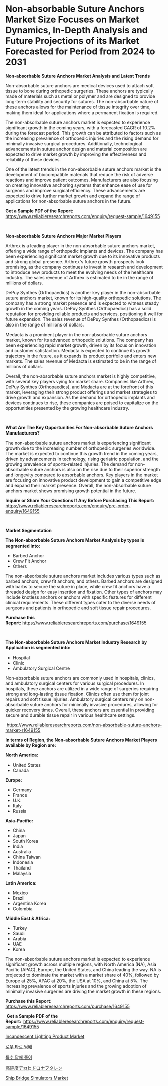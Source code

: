 <p><h1>Non-absorbable Suture Anchors Market Size Focuses on Market Dynamics, In-Depth Analysis and Future Projections of its Market Forecasted for Period from 2024 to 2031</h1></p><p><strong>Non-absorbable Suture Anchors Market Analysis and Latest Trends</strong></p>
<p><p>Non-absorbable suture anchors are medical devices used to attach soft tissue to bone during orthopedic surgeries. These anchors are typically made of materials such as metal or polymer and are designed to provide long-term stability and security for sutures. The non-absorbable nature of these anchors allows for the maintenance of tissue integrity over time, making them ideal for applications where a permanent fixation is required.</p><p>The non-absorbable suture anchors market is expected to experience significant growth in the coming years, with a forecasted CAGR of 10.2% during the forecast period. This growth can be attributed to factors such as the increasing prevalence of orthopedic injuries and the rising demand for minimally invasive surgical procedures. Additionally, technological advancements in suture anchor design and material composition are expected to drive market growth by improving the effectiveness and reliability of these devices.</p><p>One of the latest trends in the non-absorbable suture anchors market is the development of biocompatible materials that reduce the risk of adverse reactions and improve patient outcomes. Manufacturers are also focusing on creating innovative anchoring systems that enhance ease of use for surgeons and improve surgical efficiency. These advancements are expected to drive further market growth and expand the range of applications for non-absorbable suture anchors in the future.</p></p>
<p><strong>Get a Sample PDF of the Report:&nbsp;</strong> <a href="https://www.reliableresearchreports.com/enquiry/request-sample/1649155">https://www.reliableresearchreports.com/enquiry/request-sample/1649155</a></p>
<p>&nbsp;</p>
<p><strong>Non-absorbable Suture Anchors Major Market Players</strong></p>
<p><p>Arthrex is a leading player in the non-absorbable suture anchors market, offering a wide range of orthopedic implants and devices. The company has been experiencing significant market growth due to its innovative products and strong global presence. Arthrex's future growth prospects look promising, as the company continues to invest in research and development to introduce new products to meet the evolving needs of the healthcare industry. The sales revenue of Arthrex is estimated to be in the range of millions of dollars.</p><p>DePuy Synthes (Orthopaedics) is another key player in the non-absorbable suture anchors market, known for its high-quality orthopedic solutions. The company has a strong market presence and is expected to witness steady growth in the coming years. DePuy Synthes (Orthopaedics) has a solid reputation for providing reliable products and services, positioning it well for future expansion. The sales revenue of DePuy Synthes (Orthopaedics) is also in the range of millions of dollars.</p><p>Medacta is a prominent player in the non-absorbable suture anchors market, known for its advanced orthopedic solutions. The company has been experiencing rapid market growth, driven by its focus on innovation and customer satisfaction. Medacta is expected to continue its growth trajectory in the future, as it expands its product portfolio and enters new markets. The sales revenue of Medacta is estimated to be in the range of millions of dollars.</p><p>Overall, the non-absorbable suture anchors market is highly competitive, with several key players vying for market share. Companies like Arthrex, DePuy Synthes (Orthopaedics), and Medacta are at the forefront of this market, leveraging their strong product offerings and market strategies to drive growth and expansion. As the demand for orthopedic implants and devices continues to rise, these companies are poised to capitalize on the opportunities presented by the growing healthcare industry.</p></p>
<p>&nbsp;</p>
<p><strong>What Are The Key Opportunities For Non-absorbable Suture Anchors Manufacturers?</strong></p>
<p><p>The non-absorbable suture anchors market is experiencing significant growth due to the increasing number of orthopedic surgeries worldwide. The market is expected to continue this growth trend in the coming years, driven by advancements in technology, rising geriatric population, and the growing prevalence of sports-related injuries. The demand for non-absorbable suture anchors is also on the rise due to their superior strength and longevity compared to absorbable anchors. Key players in the market are focusing on innovative product development to gain a competitive edge and expand their market presence. Overall, the non-absorbable suture anchors market shows promising growth potential in the future.</p></p>
<p><strong>Inquire or Share Your Questions If Any Before Purchasing This Report:</strong> <a href="https://www.reliableresearchreports.com/enquiry/pre-order-enquiry/1649155">https://www.reliableresearchreports.com/enquiry/pre-order-enquiry/1649155</a></p>
<p>&nbsp;</p>
<p><strong>Market Segmentation</strong></p>
<p><strong>The Non-absorbable Suture Anchors Market Analysis by types is segmented into:</strong></p>
<p><ul><li>Barbed Anchor</li><li>Crew Fit Anchor</li><li>Others</li></ul></p>
<p><p>The non-absorbable suture anchors market includes various types such as barbed anchors, crew fit anchors, and others. Barbed anchors are designed with barbs to secure the suture in place, while crew fit anchors have a threaded design for easy insertion and fixation. Other types of anchors may include knotless anchors or anchors with specific features for different clinical requirements. These different types cater to the diverse needs of surgeons and patients in orthopedic and soft tissue repair procedures.</p></p>
<p><strong>Purchase this Report:&nbsp;</strong><a href="https://www.reliableresearchreports.com/purchase/1649155">https://www.reliableresearchreports.com/purchase/1649155</a></p>
<p>&nbsp;</p>
<p><strong>The Non-absorbable Suture Anchors Market Industry Research by Application is segmented into:</strong></p>
<p><ul><li>Hospital</li><li>Clinic</li><li>Ambulatory Surgical Centre</li></ul></p>
<p><p>Non-absorbable suture anchors are commonly used in hospitals, clinics, and ambulatory surgical centers for various surgical procedures. In hospitals, these anchors are utilized in a wide range of surgeries requiring strong and long-lasting tissue fixation. Clinics often use them for joint repairs and soft tissue injuries. Ambulatory surgical centers rely on non-absorbable suture anchors for minimally invasive procedures, allowing for quicker recovery times. Overall, these anchors are essential in providing secure and durable tissue repair in various healthcare settings.</p></p>
<p><a href="https://www.reliableresearchreports.com/non-absorbable-suture-anchors-market-r1649155">&nbsp;https://www.reliableresearchreports.com/non-absorbable-suture-anchors-market-r1649155</a></p>
<p><strong>In terms of Region, the Non-absorbable Suture Anchors Market Players available by Region are:</strong></p>
<p>
    <p> <strong> North America: </strong>
        <ul>
            <li>United States</li>
            <li>Canada</li>
        </ul>
        </p> 
    <p> <strong> Europe: </strong>
        <ul>
            <li>Germany</li>
            <li>France</li>
            <li>U.K.</li>
            <li>Italy</li>
            <li>Russia</li>
        </ul>
        </p> 
    <p> <strong> Asia-Pacific: </strong>
        <ul>
            <li>China</li>
            <li>Japan</li>
            <li>South Korea</li>
            <li>India</li>
            <li>Australia</li>
            <li>China Taiwan</li>
            <li>Indonesia</li>
            <li>Thailand</li>
            <li>Malaysia</li>
        </ul>
        </p> 
    <p> <strong> Latin America: </strong>
        <ul>
            <li>Mexico</li>
            <li>Brazil</li>
            <li>Argentina Korea</li>
            <li>Colombia</li>
        </ul>
        </p> 
    <p> <strong> Middle East & Africa: </strong>
        <ul>
            <li>Turkey</li>
            <li>Saudi</li>
            <li>Arabia</li>
            <li>UAE</li>
            <li>Korea</li>
        </ul>
    </p>
    </p>
<p><p>The non-absorbable suture anchors market is expected to experience significant growth across multiple regions, with North America (NA), Asia Pacific (APAC), Europe, the United States, and China leading the way. NA is projected to dominate the market with a market share of 40%, followed by Europe at 25%, APAC at 20%, the USA at 10%, and China at 5%. The increasing prevalence of sports injuries and the growing adoption of minimally invasive surgeries are driving the market growth in these regions.</p></p>
<p><strong>Purchase this Report: </strong><a href="https://www.reliableresearchreports.com/purchase/1649155">https://www.reliableresearchreports.com/purchase/1649155</a></p>
<p>&nbsp;<strong>Get a Sample PDF of the Report:&nbsp;&nbsp;</strong><a href="https://www.reliableresearchreports.com/enquiry/request-sample/1649155">https://www.reliableresearchreports.com/enquiry/request-sample/1649155</a></p>
<p><strong></strong></p>
<p><p><a href="https://github.com/sonuprakash1/Market-Research-Report-List-3/blob/main/incandescent-lighting-product-market.md">Incandescent Lighting Product Market</a></p><p><a href="https://github.com/joannescott9078/Market-Research-Report-List-1/blob/main/9703875103961.md">로우 타르 담배</a></p><p><a href="https://medium.com/@brisamorar2023/%ED%8A%B9%EB%B3%84-%EB%8B%B4%EB%B0%B0-%EC%A2%85%EC%9D%B4-%EC%8B%9C%EC%9E%A5-%EC%A0%90%EC%9C%A0%EC%9C%A8-%EB%B3%80%ED%99%94%EC%99%80-%EC%8B%9C%EC%9E%A5-%EC%84%B1%EC%9E%A5-%ED%8A%B8%EB%A0%8C%EB%93%9C-2024-2031-9d3c6609a90b">특수 담배 종이</a></p><p><a href="https://github.com/ReyesKohler20231/Market-Research-Report-List-2/blob/main/4157980109062.md">高純度デカヒドロナフタレン</a></p><p><a href="https://issuu.com/reportprime-2/docs/ship-bridge-simulators-market-size-2030.pptx">Ship Bridge Simulators Market</a></p></p>